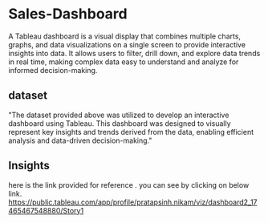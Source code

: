 # Sales-Dashboard
A Tableau dashboard is a visual display that combines multiple charts, graphs, and data visualizations on a single screen to provide interactive insights into data. It allows users to filter, drill down, and explore data trends in real time, making complex data easy to understand and analyze for informed decision-making.
## dataset 
"The dataset provided above was utilized to develop an interactive dashboard using Tableau. This dashboard was designed to visually represent key insights and trends derived from the data, enabling efficient analysis and data-driven decision-making."
## Insights 
here is the link provided for reference . you can see by clicking on below link.
https://public.tableau.com/app/profile/pratapsinh.nikam/viz/dashboard2_17465467548880/Story1

